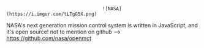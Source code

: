                                        ![NASA](https://i.imgur.com/tLTgG5X.png)

NASA's next generation mission control system is written in JavaScript, and it's open source! not to mention on github --> https://github.com/nasa/openmct

